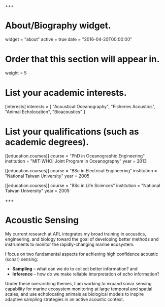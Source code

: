 +++
# About/Biography widget.
widget = "about"
active = true
date = "2016-04-20T00:00:00"

# Order that this section will appear in.
weight = 5

# List your academic interests.
[interests]
  interests = [
    "Acoustical Oceanography",
    "Fisheries Acoustics",
    "Animal Echolocation",
    "Bioacoustics"
  ]

# List your qualifications (such as academic degrees).
[[education.courses]]
  course = "PhD in Oceanographic Engineering"
  institution = "MIT-WHOI Joint Program in Oceanography"
  year = 2013

[[education.courses]]
  course = "BSc in Electrical Engineering"
  institution = "National Taiwan University"
  year = 2005

[[education.courses]]
  course = "BSc in Life Sciences"
  institution = "National Taiwan University"
  year = 2005

+++

# Acoustic Sensing

My current research at APL integrates my broad training in acoustics, engineering, and biology toward the goal of developing better methods and instruments to monitor the rapidly-changing marine ecosystem.

I focus on two fundamental aspects for achieving high confidence acoustic (sonar) sensing:

* **Sampling** – what can we do to collect better information? and
* **Inference** – how do we make reliable interpretation of echo information?

Under these overarching themes, I am working to expand sonar sensing capability for marine ecosystem monitoring at large temporal and spatial scales, and use echolocating animals as biological models to inspire adaptive sampling strategies in an active acoustic context.

